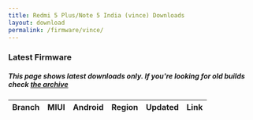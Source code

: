 ```yaml
---
title: Redmi 5 Plus/Note 5 India (vince) Downloads
layout: download
permalink: /firmware/vince/
---
```


### Latest Firmware
##### This page shows latest downloads only. If you're looking for old builds check [the archive](/archive/firmware/vince/)


<div class="table-responsive-md">
<table id="firmware" class="compact table table-striped table-hover table-sm">
    <thead class="thead-dark">
        <tr>
            <th>Branch</th>
            <th>MIUI</th>
            <th>Android</th>
            <th>Region</th>
            <th>Updated</th>
            <th>Link</th>
        </tr>
    </thead>
    <script>loadFirmwareDownloads('vince', 'latest')</script>
</table>
</div>
